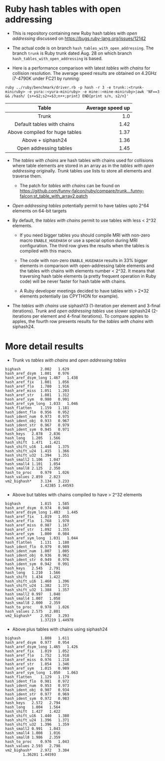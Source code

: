 # Ruby hash tables with open addressing

* This is repository containing new Ruby hash tables with *open
  addressing* discussed on https://bugs.ruby-lang.org/issues/12142

* The actual code is on branch `hash_tables_with_open_addressing`.
  The branch `trunk` is Ruby trunk dated Aug. 28 on which branch
  `hash_tables_with_open_addressing` is based.

* Here is a performance comparison with latest *tables with chains*
  for collision resolution.  The average speed results are obtained on
  4.2GHz i7-4790K under FC21 by running:
  

```
ruby ../ruby/benchmark/driver.rb -p hash -r 3 -e trunk::<trunk-miniruby> -e yura::<yura-miniruby> -e mine::<mine-miniruby>|awk 'NF==3 && /hash/ {s+=$2;s2+=$3;n++;print} END{print s/n, s2/n}'
```

|Table                         |Average speed up            |
:-----------------------------:|---------------------------:|
 Trunk                         | 1.0                        |
 Default tables with chains    | 1.42                       |
 Above compiled for huge tables| 1.37                       |
 Above + siphash24             | 1.36                       |
 Open addressing tables        | 1.45                       |
 

* The *tables with chains* are hash tables with chains used for
  collisions where table elements are stored in an array as in the
  *tables with open addressing* originally.  *Trunk* tables use lists
  to store all elements and traverse them.

  * The patch for *tables with chains* can be found on
    https://github.com/funny-falcon/ruby/compare/trunk...funny-falcon:st_table_with_array2.patch

* *Open addressing tables* potentially permit to have tables upto 2^64
  elements on 64-bit targets

* By default, the *tables with chains* permit to use tables with less
  < 2^32 elements.

  * If you need bigger tables you should compile MRI with non-zero
    macro `ENABLE_HUGEHASH` or use a special option during MRI
    configuration.  The third row gives the results when the tables
    is compiled with this macro.

  * The code with non-zero `ENABLE_HUGEHASH` results in 33% bigger
    elements in comparison with open-addressing table elements and the
    tables with chains with elements number < 2^32.  It means that
    traversing hash table elements (a pretty frequent operation in
    Ruby code) will be never faster for hash table with chains.

  * A Ruby developer meetings decided to have tables with > 2*32
    elements potentially (as CPYTHON for example).
  
* The *tables with chains* use siphash13 (1-iteration per element and
  3-final iterations).  Trunk and *open addressing tables* use slower
  siphash24 (2-iterations per element and 4-final iterations).  To
  compare apples to apples, the fourth row presents results for the
  *tables with chains* with siphash24.
  

# More detail results

* Trunk vs *tables with chains* and *open addressing tables*

```
bighash	        2.002	1.629
hash_aref_dsym	1.001	0.976
hash_aref_dsym_long	1.467	1.438
hash_aref_fix	1.001	1.056
hash_aref_flo	1.780	1.916
hash_aref_miss	1.051	1.203
hash_aref_str	1.081	1.312
hash_aref_sym	0.980	0.991
hash_aref_sym_long	1.033	1.046
hash_flatten	1.159	1.181
hash_ident_flo	0.956	0.952
hash_ident_num	0.973	0.975
hash_ident_obj	0.933	0.967
hash_ident_str	0.967	0.979
hash_ident_sym	0.945	0.971
hash_keys	2.878	2.836
hash_long	1.205	1.566
hash_shift	1.471	1.421
hash_shift_u16	1.448	1.375
hash_shift_u24	1.415	1.366
hash_shift_u32	1.394	1.351
hash_small2	1.106	1.047
hash_small4	1.101	1.054
hash_small8	2.125	2.350
hash_to_proc	0.979	1.026
hash_values	2.859	2.823
vm2_bighash*	3.134	3.233
                1.42385 1.44593
```

* Above but tables with chains compiled to have > 2^32 elements

```
bighash	        1.815	1.585
hash_aref_dsym	0.974	0.948
hash_aref_dsym_long	1.483	1.445
hash_aref_fix	1.019	1.055
hash_aref_flo	1.768	1.970
hash_aref_miss	0.987	1.167
hash_aref_str	1.092	1.355
hash_aref_sym	1.000	0.984
hash_aref_sym_long	1.031	1.044
hash_flatten	1.131	1.180
hash_ident_flo	0.979	0.989
hash_ident_num	1.007	1.005
hash_ident_obj	0.936	0.962
hash_ident_str	0.949	0.976
hash_ident_sym	0.942	0.991
hash_keys	2.545	2.791
hash_long	1.210	1.566
hash_shift	1.434	1.422
hash_shift_u16	1.468	1.396
hash_shift_u24	1.382	1.371
hash_shift_u32	1.388	1.357
hash_small2	0.997	1.048
hash_small4	1.007	1.058
hash_small8	2.000	2.359
hash_to_proc	0.978	1.026
hash_values	2.575	2.801
vm2_bighash*	2.952	3.293
                1.37219 1.44978
```

* Above plus tables with chains using siphash24

```
bighash	        1.808	1.611
hash_aref_dsym	0.977	0.954
hash_aref_dsym_long	1.465	1.426
hash_aref_fix	1.019	1.052
hash_aref_flo	1.752	1.918
hash_aref_miss	0.976	1.218
hash_aref_str	1.054	1.346
hash_aref_sym	1.015	0.989
hash_aref_sym_long	1.050	1.063
hash_flatten	1.129	1.179
hash_ident_flo	0.981	0.972
hash_ident_num	0.953	0.973
hash_ident_obj	0.907	0.934
hash_ident_str	0.977	0.969
hash_ident_sym	0.972	0.983
hash_keys	2.572	2.794
hash_long	1.004	1.564
hash_shift	1.427	1.422
hash_shift_u16	1.440	1.380
hash_shift_u24	1.396	1.371
hash_shift_u32	1.396	1.359
hash_small2	0.991	1.043
hash_small4	1.008	1.016
hash_small8	1.986	2.359
hash_to_proc	0.976	1.043
hash_values	2.593	2.798
vm2_bighash*	2.972	3.304
		1.36281 1.44593
```